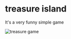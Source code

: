 
# treasure island

It's a very funny simple game

![treasure game](https://github.com/Abdurahman-hassan/100DaysOfCode/blob/Day03/Day03/3.7.treasure-island/3.7.treasure-island?raw=true)
